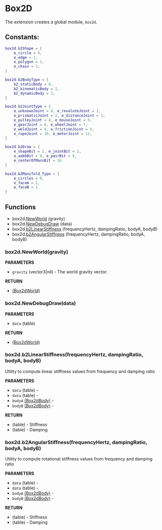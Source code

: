 # Box2D
The extension creates a global module, `box2d`.

## Constants:
```lua
box2d.b2Shape = {
    e_circle = 0,
    e_edge = 1,
    e_polygon = 2,
    e_chain = 3,
}

box2d.b2BodyType = {
    b2_staticBody = 0,
    b2_kinematicBody = 1,
    b2_dynamicBody = 2,
}

box2d.b2JointType = {
    e_unknownJoint = 0, e_revoluteJoint = 1,
    e_prismaticJoint = 2, e_distanceJoint = 3,
    e_pulleyJoint = 4, e_mouseJoint = 5,
    e_gearJoint = 6, e_wheelJoint = 7,
    e_weldJoint = 8, e_frictionJoint = 9,
    e_ropeJoint = 10, e_motorJoint = 11,
}

box2d.b2Draw = {
    e_shapeBit = 1, e_jointBit = 2,
    e_aabbBit = 4, e_pairBit = 8,
    e_centerOfMassBit = 16
}

box2d.b2Manifold_Type = {
    e_circles = 0,
    e_faceA = 1,
    e_faceB = 2
}
```

## Functions

* box2d.[NewWorld](#box2dnewworldgravity) (gravity)
* box2d.[NewDebugDraw](#box2dnewdebugdrawdata) (data)
* box2d.[b2LinearStiffness](#box2db2linearstiffnessfrequencyhertz-dampingratio-bodya-bodyb) (frequencyHertz, dampingRatio, bodyA, bodyB)
* box2d.[b2AngularStiffness](#box2db2angularstiffnessfrequencyhertz-dampingratio-bodya-bodyb) (frequencyHertz, dampingRatio, bodyA, bodyB)

### box2d.NewWorld(gravity)

**PARAMETERS**
* `gravity` (vector3|nil) - The world gravity vector.

**RETURN**
* [(Box2dWorld)](World.md)

### box2d.NewDebugDraw(data)

**PARAMETERS**
* `data` (table)

**RETURN**
* [(Box2dWorld)](DebugDraw.md)

### box2d.b2LinearStiffness(frequencyHertz, dampingRatio, bodyA, bodyB)
Utility to compute linear stiffness values from frequency and damping ratio

**PARAMETERS**
* `data` (table) -
* `data` (table) -
* `bodyA` [(Box2dBody)](Body.md) -
* `bodyB` [(Box2dBody)](Body.md) -

**RETURN**
* (table) - Stiffness
* (table) - Damping

### box2d.b2AngularStiffness(frequencyHertz, dampingRatio, bodyA, bodyB)
Utility to compute rotational stiffness values from frequency and damping ratio

**PARAMETERS**
* `data` (table) -
* `data` (table) -
* `bodyA` [(Box2dBody)](Body.md) -
* `bodyB` [(Box2dBody)](Body.md) -

**RETURN**
* (table) - Stiffness
* (table) - Damping

